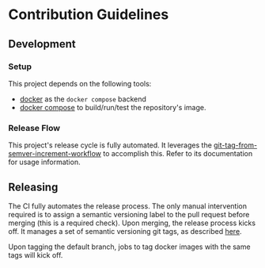 # Contribution Guidelines

## Development

### Setup

This project depends on the following tools:
- [docker](https://docs.docker.com/engine/install/) as the `docker compose` backend
- [docker compose](https://docs.docker.com/compose/install/linux/) to build/run/test the repository's image.

### Release Flow

This project's release cycle is fully automated. It leverages the [git-tag-from-semver-increment-workflow](https://github.com/infrastructure-blocks/git-tag-from-semver-increment-workflow)
to accomplish this. Refer to its documentation for usage information.

## Releasing

The CI fully automates the release process. The only manual intervention required is to assign a semantic
versioning label to the pull request before merging (this is a required check). Upon merging, the
release process kicks off. It manages a set of semantic versioning git tags,
as described [here](https://github.com/infrastructure-blocks/git-tag-semver-action).

Upon tagging the default branch, jobs to tag docker images with the same tags will kick off.
